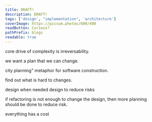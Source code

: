 ```yaml
---
title: DRAFT!
description: DRAFT!
tags: ['design', "implementation", 'architecture']
coverImage: https://picsum.photos/600/400
readButton: Curious?
pathPrefix: blogs
readable: true
---
```


core drive of complexity is irreversability.

we want a plan that we can change.

city planning" metaphor for software construction.

find out what is hard to changes.

design when needed
design to reduce risks

if refactoring is not enough to change the design, then more planning should be done to reduce risk.

everything has a cost